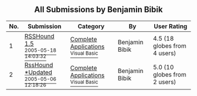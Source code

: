 ﻿<div align="center">

## All Submissions by Benjamin Bibik

</div>

No.  | Submission | Category | By   | User Rating
---- | ---------- | -------- | ---- | -----------
1 | [RSSHound 1\.5<br /><sup>2005-05-18 14:03:32</sup>](https://github.com/Planet-Source-Code/benjamin-bibik-rsshound-1-5__1-60582) | [Complete Applications<br /><sup>Visual Basic</sup>](../ByCategory/complete-applications__1-27.md) | Benjamin Bibik | 4.5 (18 globes from 4 users)
2 | [RssHound \*Updated<br /><sup>2005-05-06 12:18:26</sup>](https://github.com/Planet-Source-Code/benjamin-bibik-rsshound-updated__1-60394) | [Complete Applications<br /><sup>Visual Basic</sup>](../ByCategory/complete-applications__1-27.md) | Benjamin Bibik | 5.0 (10 globes from 2 users)
